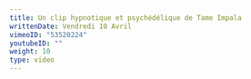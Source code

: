 ```yaml
---
title: Un clip hypnotique et psychédélique de Tame Impala
writtenDate: Vendredi 10 Avril
vimeoID: "53520224"
youtubeID: ""
weight: 10
type: video
---
```

